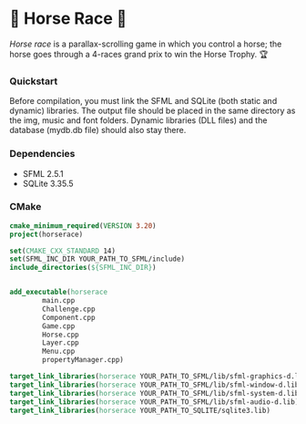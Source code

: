 # 🏇 Horse Race 🏇
_Horse race_ is a parallax-scrolling game in which you control a horse; the horse goes through a 4-races grand prix to win the Horse Trophy. 🏆

### Quickstart
Before compilation, you must link the SFML and SQLite (both static and dynamic) libraries. The output file should be placed in the same directory as the img, music and font folders. Dynamic libraries (DLL files) and the database (mydb.db file) should also stay there.

### Dependencies
- SFML 2.5.1
- SQLite 3.35.5

### CMake
```CMake
cmake_minimum_required(VERSION 3.20)
project(horserace)

set(CMAKE_CXX_STANDARD 14)
set(SFML_INC_DIR YOUR_PATH_TO_SFML/include)
include_directories(${SFML_INC_DIR})


add_executable(horserace
        main.cpp
        Challenge.cpp
        Component.cpp
        Game.cpp
        Horse.cpp
        Layer.cpp
        Menu.cpp
        propertyManager.cpp)

target_link_libraries(horserace YOUR_PATH_TO_SFML/lib/sfml-graphics-d.lib)
target_link_libraries(horserace YOUR_PATH_TO_SFML/lib/sfml-window-d.lib)
target_link_libraries(horserace YOUR_PATH_TO_SFML/lib/sfml-system-d.lib)
target_link_libraries(horserace YOUR_PATH_TO_SFML/lib/sfml-audio-d.lib)
target_link_libraries(horserace YOUR_PATH_TO_SQLITE/sqlite3.lib)
```
